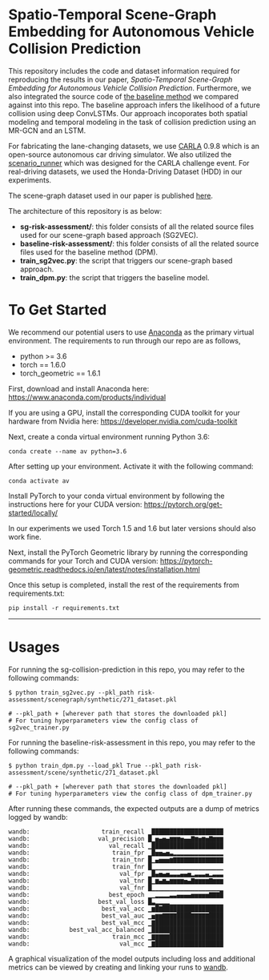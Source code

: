 # Spatio-Temporal Scene-Graph Embedding for Autonomous Vehicle Collision Prediction

This repository includes the code and dataset information required for reproducing the results in our paper, *Spatio-Temporal Scene-Graph Embedding for Autonomous Vehicle Collision Prediction*. Furthermore, we also integrated the source code of [the baseline method](https://arxiv.org/abs/1711.10453) we compared against into this repo. The baseline approach infers the likelihood of a future collision using deep ConvLSTMs. Our approach incoporates both spatial modeling and temporal modeling in the task of collision prediction using an MR-GCN and an LSTM.

For fabricating the lane-changing datasets, we use [CARLA](https://github.com/carla-simulator/carla) 0.9.8 which is an open-source autonomous car driving simulator. We also utilized the [scenario_runner](https://github.com/carla-simulator/scenario_runner) which was designed for the CARLA challenge event. For real-driving datasets, we used the Honda-Driving Dataset (HDD) in our experiments. 

The scene-graph dataset used in our paper is published [here](http://ieee-dataport.org/3618).

The architecture of this repository is as below:
- **sg-risk-assessment/**: this folder consists of all the related source files used for our scene-graph based approach (SG2VEC). 
- **baseline-risk-assessment/**: this folder consists of all the related source files used for the baseline method (DPM).
- **train_sg2vec.py**: the script that triggers our scene-graph based approach. 
- **train_dpm.py**: the script that triggers the baseline model.

# To Get Started
We recommend our potential users to use [Anaconda](https://www.anaconda.com/) as the primary virtual environment. The requirements to run through our repo are as follows,
- python >= 3.6 
- torch == 1.6.0
- torch_geometric == 1.6.1

First, download and install Anaconda here:
https://www.anaconda.com/products/individual

If you are using a GPU, install the corresponding CUDA toolkit for your hardware from Nvidia here:
https://developer.nvidia.com/cuda-toolkit

Next, create a conda virtual environment running Python 3.6:
```shell
conda create --name av python=3.6
```

After setting up your environment. Activate it with the following command:

```shell
conda activate av
```

Install PyTorch to your conda virtual environment by following the instructions here for your CUDA version:
https://pytorch.org/get-started/locally/

In our experiments we used Torch 1.5 and 1.6 but later versions should also work fine.

Next, install the PyTorch Geometric library by running the corresponding commands for your Torch and CUDA version:
https://pytorch-geometric.readthedocs.io/en/latest/notes/installation.html

Once this setup is completed, install the rest of the requirements from requirements.txt:

```shell
pip install -r requirements.txt
```
---

# Usages
For running the sg-collision-prediction in this repo, you may refer to the following commands:
```shell
$ python train_sg2vec.py --pkl_path risk-assessment/scenegraph/synthetic/271_dataset.pkl

# --pkl_path + [wherever path that stores the downloaded pkl]
# For tuning hyperparameters view the config class of sg2vec_trainer.py
```

For running the baseline-risk-assessment in this repo, you may refer to the following commands:
```shell
$ python train_dpm.py --load_pkl True --pkl_path risk-assessment/scene/synthetic/271_dataset.pkl

# --pkl_path + [wherever path that stores the downloaded pkl]
# For tuning hyperparameters view the config class of dpm_trainer.py
```

After running these commands, the expected outputs are a dump of metrics logged by wandb:
```shell
wandb:                    train_recall ▁████████████████████
wandb:                   val_precision █▁▅▄▅▄▆▆▆▅▄▄▇▆▅▆▅▇▆▆▆
wandb:                      val_recall ▁████████████████████
wandb:                       train_fpr ▁█▅▅▄▅▃▂▂▂▂▂▂▂▂▂▂▂▂▂▂
wandb:                       train_tnr █▁▄▅▅▅▆▇▇▇▇▇▇▇▇▇▇▇▇▇▇
wandb:                       train_fnr █▁▁▁▁▁▁▁▁▁▁▁▁▁▁▁▁▁▁▁▁
wandb:                         val_fpr ▁█▄▅▄▅▃▃▃▄▄▅▂▃▃▃▄▂▃▃▃
wandb:                         val_tnr █▁▆▄▆▄▆▆▆▆▅▄▇▆▆▆▆▇▆▆▆
wandb:                         val_fnr █▁▁▁▁▁▁▁▁▁▁▁▁▁▁▁▁▁▁▁▁
wandb:                      best_epoch ▁▁▂▂▂▂▃▃▄▄▄▄▅▅▅▅▅▇▇▇█
wandb:                   best_val_loss █▃▂▂▂▂▁▁▁▁▁▁▁▁▁▁▁▁▁▁▁
wandb:                    best_val_acc ▁▆█▇█████████████████
wandb:                    best_val_auc ▁▅▆▆▇▇▇▇████▇▇▇▇▇████
wandb:                    best_val_mcc ▁▇███████████████████
wandb:           best_val_acc_balanced ▁████████████████████
wandb:                       train_mcc ▁▇▇▇▇▇███████████████
wandb:                         val_mcc ▁▇███████████████████
```

A graphical visualization of the model outputs including loss and additional metrics can be viewed by creating and linking your runs to [wandb](https://wandb.ai/home).
